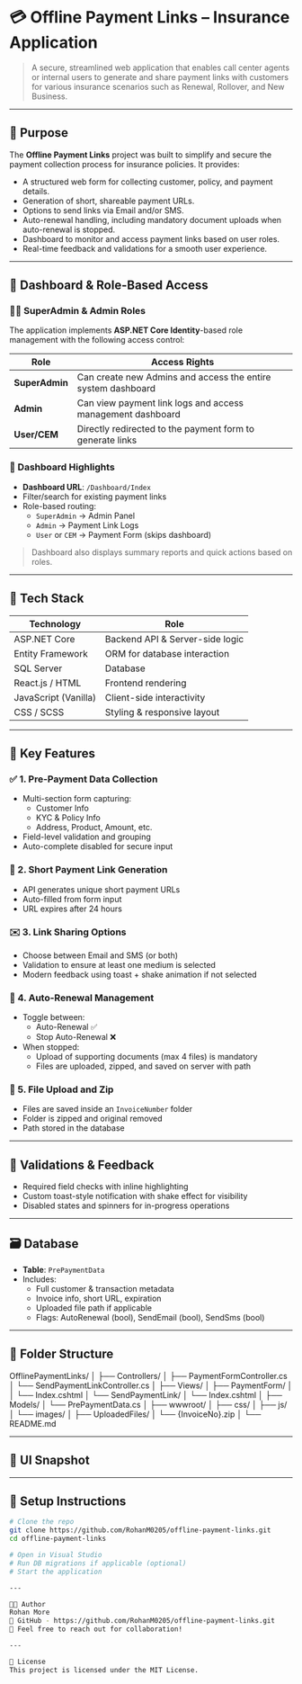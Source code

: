 ﻿# 💳 Offline Payment Links – Insurance Application

> A secure, streamlined web application that enables call center agents or internal users to generate and share payment links with customers for various insurance scenarios such as Renewal, Rollover, and New Business.

---

## 🚀 Purpose

The **Offline Payment Links** project was built to simplify and secure the payment collection process for insurance policies. It provides:

- A structured web form for collecting customer, policy, and payment details.
- Generation of short, shareable payment URLs.
- Options to send links via Email and/or SMS.
- Auto-renewal handling, including mandatory document uploads when auto-renewal is stopped.
- Dashboard to monitor and access payment links based on user roles.
- Real-time feedback and validations for a smooth user experience.

---

## 🔐 Dashboard & Role-Based Access

### 🧑‍💼 SuperAdmin & Admin Roles
The application implements **ASP.NET Core Identity**-based role management with the following access control:

| Role        | Access Rights |
|-------------|----------------|
| **SuperAdmin** | Can create new Admins and access the entire system dashboard |
| **Admin**      | Can view payment link logs and access management dashboard |
| **User/CEM**   | Directly redirected to the payment form to generate links |

### 🔧 Dashboard Highlights
- **Dashboard URL**: `/Dashboard/Index`
- Filter/search for existing payment links
- Role-based routing:  
   - `SuperAdmin` → Admin Panel  
   - `Admin` → Payment Link Logs  
   - `User` or `CEM` → Payment Form (skips dashboard)

> Dashboard also displays summary reports and quick actions based on roles.

---

## 🔧 Tech Stack

| Technology      | Role                           |
|----------------|--------------------------------|
| ASP.NET Core    | Backend API & Server-side logic |
| Entity Framework | ORM for database interaction   |
| SQL Server      | Database                        |
| React.js / HTML | Frontend rendering              |
| JavaScript (Vanilla) | Client-side interactivity    |
| CSS / SCSS      | Styling & responsive layout     |

---

## 📑 Key Features

### ✅ 1. Pre-Payment Data Collection
- Multi-section form capturing:
  - Customer Info
  - KYC & Policy Info
  - Address, Product, Amount, etc.
- Field-level validation and grouping
- Auto-complete disabled for secure input

### 🔗 2. Short Payment Link Generation
- API generates unique short payment URLs
- Auto-filled from form input
- URL expires after 24 hours

### ✉️ 3. Link Sharing Options
- Choose between Email and SMS (or both)
- Validation to ensure at least one medium is selected
- Modern feedback using toast + shake animation if not selected

### 🔁 4. Auto-Renewal Management
- Toggle between:
  - Auto-Renewal ✅
  - Stop Auto-Renewal ❌
- When stopped:
  - Upload of supporting documents (max 4 files) is mandatory
  - Files are uploaded, zipped, and saved on server with path

### 📁 5. File Upload and Zip
- Files are saved inside an `InvoiceNumber` folder
- Folder is zipped and original removed
- Path stored in the database

---

## 🧪 Validations & Feedback

- Required field checks with inline highlighting
- Custom toast-style notification with shake effect for visibility
- Disabled states and spinners for in-progress operations

---

## 🗃 Database

- **Table**: `PrePaymentData`
- Includes:
  - Full customer & transaction metadata
  - Invoice info, short URL, expiration
  - Uploaded file path if applicable
  - Flags: AutoRenewal (bool), SendEmail (bool), SendSms (bool)

---

## 📁 Folder Structure

OfflinePaymentLinks/
│
├── Controllers/
│ ├── PaymentFormController.cs
│ └── SendPaymentLinkController.cs
│
├── Views/
│ ├── PaymentForm/
│ │ └── Index.cshtml
│ └── SendPaymentLink/
│ └── Index.cshtml
│
├── Models/
│ └── PrePaymentData.cs
│
├── wwwroot/
│ ├── css/
│ ├── js/
│ └── images/
│
├── UploadedFiles/
│ └── {InvoiceNo}.zip
│
└── README.md


---

## 📸 UI Snapshot



---

## 🧰 Setup Instructions

```bash
# Clone the repo
git clone https://github.com/RohanM0205/offline-payment-links.git
cd offline-payment-links

# Open in Visual Studio
# Run DB migrations if applicable (optional)
# Start the application

---

👨‍💻 Author
Rohan More
🔗 GitHub - https://github.com/RohanM0205/offline-payment-links.git
📧 Feel free to reach out for collaboration!

---

📄 License
This project is licensed under the MIT License.
